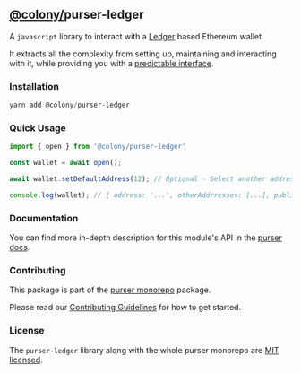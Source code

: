## [@colony/](https://www.npmjs.com/org/colony)purser-ledger

A `javascript` library to interact with a [Ledger](https://www.ledger.com/) based Ethereum wallet.

It extracts all the complexity from setting up, maintaining and interacting with it, while providing you with a [predictable interface](https://docs.colony.io/purser/api-wallet-object/).

### Installation
```js
yarn add @colony/purser-ledger
```

### Quick Usage
```js
import { open } from '@colony/purser-ledger'

const wallet = await open();

await wallet.setDefaultAddress(12); // Optional - Select another address from the ones available

console.log(wallet); // { address: '...', otherAddrresses: [...], publicKey: '...' }
```

### Documentation

You can find more in-depth description for this module's API in the [purser docs](https://docs.colony.io/purser/modules-@colonypurser-ledger/).

### Contributing

This package is part of the [purser monorepo](https://github.com/JoinColony/purser) package.

Please read our [Contributing Guidelines](https://github.com/JoinColony/purser/blob/master/.github/CONTRIBUTE.md) for how to get started.

### License

The `purser-ledger` library along with the whole purser monorepo are [MIT licensed](https://github.com/JoinColony/purser/blob/master/LICENSE).
